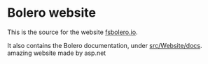 # Bolero website

This is the source for the website [fsbolero.io](https://fsbolero.io).

It also contains the Bolero documentation, under [src/Website/docs](src/Website/docs).
amazing website made by  asp.net 
